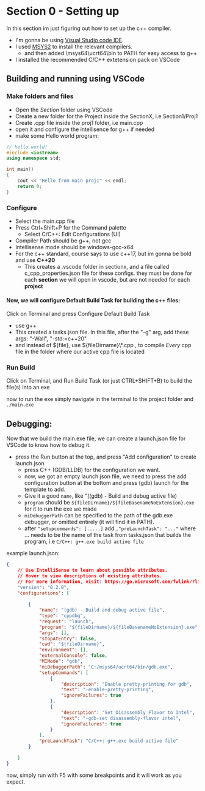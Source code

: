 # Section 0 - Setting up
In this section im just figuring out how to set up the c++ compiler.

- I'm gonna be using [Visual Studio code IDE](https://code.visualstudio.com/).
- I used [MSYS2](https://www.msys2.org/) to install the relevant compilers.
  - and then added \msys64\ucrt64\bin to PATH for easy access to g++
- I installed the recommended C/C++ extetension pack on VSCode


## Building and running using VSCode

### Make folders and files
- Open the *Section* folder using VSCode
- Create a new folder for the Project inside the SectionX, i.e Section1/Proj1
- Create .cpp file inside the proj1 folder, i.e main.cpp
- open it and configure the intellisence for g++ if needed
- make some Hello world program:

```c++
// hello world!
#include <iostream>
using namespace std;

int main()
{
    cout << "Hello from main proj1" << endl;
    return 0;
}
```

### Configure
- Select the main.cpp file
- Press Ctrl+Shift+P for the Command palette
  - Select C/C++: Edit Configurations (UI)
- Compiler Path should be g++, not gcc
- Intellisense mode should be windows-gcc-x64
- For the c++ standard, course says to use c++17, but im gonna be bold and use **C++20**
  - This creates a .vscode folder in sectionx, and a file called c_cpp_properties.json file for these configs. they must be done for each **section** we will open in vscode, but are not needed for each **project**


#### Now, we will configure Default Build Task for building the c++ files:
Click on Terminal and press Configure Default Build Task
  - use g++
- This created a tasks.json file.
  In this file, after the "-g" arg, add these args: "-Wall", "-std:=c++20"
- and instead of ${file}, use ${fileDirname}\\*.cpp  , to compile *Every* cpp file in the folder where our active cpp file is located

### Run Build

Click on Terminal, and Run Build Task (or just CTRL+SHIFT+B) to build the file(s) into an exe

now to run the exe simply navigate in the terminal to the project folder and ```./main.exe```


## Debugging:
Now that we build the main.exe file, we can create a launch.json file for VSCode to know how to debug it.

- press the Run button at the top, and press "Add configuration" to create launch.json
  - press C++ (GDB/LLDB) for the configuration we want.
  - now, we got an empty launch.json file, we need to press the add configuration button at the bottom and press (gdb) launch for the template to add.
  - Give it a good ```name```, like "((gdb) - Build and debug active file)
  - ```program``` should be ```${fileDirname}/${fileBasenameNoExtension}.exe``` for it to run the exe we made
  - ```miDebuggerPath``` can be specified to the path of the gdb.exe debugger, or omitted entirely (it will find it in PATH).
  - after ```"setupcommands": [.....]``` add ```,"preLaunchTask": "..."``` where ... needs to be the name of the task from tasks.json that builds the program, i.e ```C/C++: g++.exe build active file```

example launch.json:

```json
{
    // Use IntelliSense to learn about possible attributes.
    // Hover to view descriptions of existing attributes.
    // For more information, visit: https://go.microsoft.com/fwlink/?linkid=830387
    "version": "0.2.0",
    "configurations": [
        
        {
            "name": "(gdb) - Build and debug active file",
            "type": "cppdbg",
            "request": "launch",
            "program": "${fileDirname}/${fileBasenameNoExtension}.exe",
            "args": [],
            "stopAtEntry": false,
            "cwd": "${fileDirname}",
            "environment": [],
            "externalConsole": false,
            "MIMode": "gdb",
            "miDebuggerPath": "C:/msys64/ucrt64/bin/gdb.exe",
            "setupCommands": [
                {
                    "description": "Enable pretty-printing for gdb",
                    "text": "-enable-pretty-printing",
                    "ignoreFailures": true
                },
                {
                    "description": "Set Disassembly Flavor to Intel",
                    "text": "-gdb-set disassembly-flavor intel",
                    "ignoreFailures": true
                }
            ],
            "preLaunchTask": "C/C++: g++.exe build active file"
        }

    ]
}

```

now, simply run with F5 with some breakpoints and it will work as you expect.